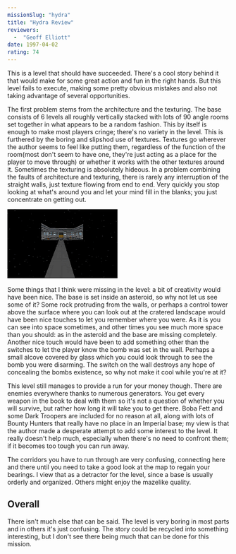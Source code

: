```yaml
---
missionSlug: "hydra"
title: "Hydra Review"
reviewers: 
  -  "Geoff Elliott"
date: 1997-04-02
rating: 74
---
```


This is a level that should have succeeded. There's a cool story behind it that would make for some great action and fun in the right hands. But this level fails to execute, making some pretty obvious mistakes and also not taking advantage of several opportunities.

The first problem stems from the architecture and the texturing. The base consists of 6 levels all roughly vertically stacked with lots of 90 angle rooms set together in what appears to be a random fashion. This by itself is enough to make most players cringe; there's no variety in the level. This is furthered by the boring and slipshod use of textures. Textures go wherever the author seems to feel like putting them, regardless of the function of the room(most don't seem to have one, they're just acting as a place for the player to move through) or whether it works with the other textures around it. Sometimes the texturing is absolutely hideous. In a problem combining the faults of architecture and texturing, there is rarely any interruption of the straight walls, just texture flowing from end to end. Very quickly you stop looking at what's around you and let your mind fill in the blanks; you just concentrate on getting out.

![Hydra screenshot](./hydra.png "There are lots of problems with this level; unfortunately many, like this one, are very obvious.")

Some things that I think were missing in the level: a bit of creativity would have been nice. The base is set inside an asteroid, so why not let us see some of it? Some rock protruding from the walls, or perhaps a control tower above the surface where you can look out at the cratered landscape would have been nice touches to let you remember where you were. As it is you can see into space sometimes, and other times you see much more space than you should: as in the asteroid and the base are missing completely. Another nice touch would have been to add something other than the switches to let the player know the bomb was set in the wall. Perhaps a small alcove covered by glass which you could look through to see the bomb you were disarming. The switch on the wall destroys any hope of concealing the bombs existence, so why not make it cool while you're at it?

This level still manages to provide a run for your money though. There are enemies everywhere thanks to numerous generators. You get every weapon in the book to deal with them so it's not a question of whether you will survive, but rather how long it will take you to get there. Boba Fett and some Dark Troopers are included for no reason at all, along with lots of Bounty Hunters that really have no place in an Imperial base; my view is that the author made a desperate attempt to add some interest to the level. It really doesn't help much, especially when there's no need to confront them; if it becomes too tough you can run away.

The corridors you have to run through are very confusing, connecting here and there until you need to take a good look at the map to regain your bearings. I view that as a detractor for the level, since a base is usually orderly and organized. Others might enjoy the mazelike quality.

## Overall

There isn't much else that can be said. The level is very boring in most parts and in others it's just confusing. The story could be recycled into something interesting, but I don't see there being much that can be done for this mission.

